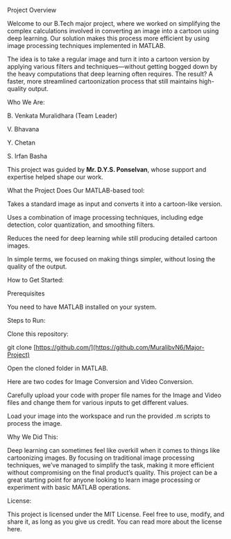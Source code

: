 Project Overview

Welcome to our B.Tech major project, where we worked on simplifying the complex calculations involved in converting an image into a cartoon using deep learning.
Our solution makes this process more efficient by using image processing techniques implemented in MATLAB.

The idea is to take a regular image and turn it into a cartoon version by applying various filters and techniques—without getting bogged down by
the heavy computations that deep learning often requires. The result? A faster, more streamlined cartoonization process that still maintains high-quality output.

Who We Are:

B. Venkata Muralidhara (Team Leader)

V. Bhavana

Y. Chetan

S. Irfan Basha

This project was guided by **Mr. D.Y.S. Ponselvan**, whose support and expertise helped shape our work.

What the Project Does
Our MATLAB-based tool:

Takes a standard image as input and converts it into a cartoon-like version.

Uses a combination of image processing techniques, including edge detection, color quantization, and smoothing filters.

Reduces the need for deep learning while still producing detailed cartoon images.

In simple terms, we focused on making things simpler, without losing the quality of the output.

How to Get Started:

Prerequisites

You need to have MATLAB installed on your system.

Steps to Run:

Clone this repository:

git clone [https://github.com/](https://github.com/MuralibvN6/Major-Project)

Open the cloned folder in MATLAB.

Here are two codes for Image Conversion and Video Conversion.

Carefully upload your code with proper file names for the Image and Video files and change them for various inputs to get different values.  

Load your image into the workspace and run the provided .m scripts to process the image.

Why We Did This:

Deep learning can sometimes feel like overkill when it comes to things like cartoonizing images. By focusing on traditional image processing techniques, we’ve managed to simplify the task, making it more efficient without compromising on the final product’s quality. This project can be a great starting point for anyone looking to learn image processing or experiment with basic MATLAB operations.

License:

This project is licensed under the MIT License. Feel free to use, modify, and share it, as long as you give us credit. You can read more about the license here.
